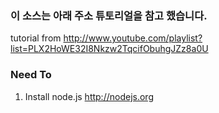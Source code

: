 ### 이 소스는 아래 주소 튜토리얼을 참고 했습니다.
tutorial from http://www.youtube.com/playlist?list=PLX2HoWE32I8Nkzw2TqcifObuhgJZz8a0U

### Need To
1. Install node.js
http://nodejs.org

